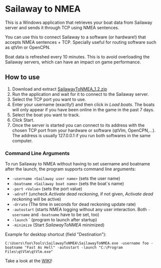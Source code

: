 # Sailaway to NMEA

This is a Windows application that retrieves your boat data from Sailaway server and sends it through TCP using NMEA sentences.

You can use this to connect Sailaway to a software (or hardware!) that accepts NMEA sentences + TCP. Specially useful for routing software such as qtVlm or OpenCPN.

Boat data is refreshed every 10 minutes. This is to avoid overloading the Sailaway servers, which can have an impact on game performance.

## How to use

1. Download and extract [SailawayToNMEA_1.2.zip](https://github.com/expilu/sailaway-api-to-nmea/releases/download/v1.2/SailawayToNMEA_1.2.zip)
2. Run the application and wait for it to connect to the Sailaway server.
3. Select the TCP port you want to use.
4. Enter your username (exactly!) and then click in _Load boats_. The boats will only appear if you have been online in the game in the past 7 days.
5. Select the boat you want to track.
6. Click Start.
7. Once the server is started you can connect to its address with the chosen TCP port from your hardware or software (qtVlm, OpenCPN,...). The address is usually 127.0.0.1 if you run both softwares in the same computer.

### Command Line Arguments

To run Sailaway to NMEA without having to set username and boatname after the launch, the program supports command line arguments:

- `-username <Sailaway user name>` (sets the user name)
- `-boatname <Sailaway boat name>` (sets the boat´s name)
- `-port <Value>` (sets the port value)
- `-adroff` (uncheck *Activate dead reckoning*, if not given, *Activate dead reckoning* will be active)
- `-drrate` (The time in seconds for dead reckoning update rate)
- `-autostart` (starts NMEA logging without any user interaction. Both `-username` and `-boatname` have to be set, too)
- `-launch` <Path to executable>` (program to launch after startup)
- `-minimize` (Start *SailawayToNMEA* minimized)

Example for desktop shortcut (field "Destination"):

`C:\Users\foo\Tools\SailawayToNMEA\SailawayToNMEA.exe -username foo -boatname "Fast As Hell" -autostart -launch "C:\Program Files\qtVlm\qtVlm.exe"`

Take a look at the [WIKI](https://github.com/expilu/sailaway-api-to-nmea/wiki)!
